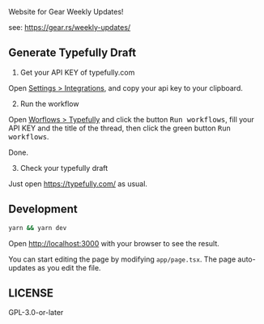 Website for Gear Weekly Updates!

see: https://gear.rs/weekly-updates/

## Generate Typefully Draft

1. Get your API KEY of typefully.com

Open [Settings > Integrations][0], and copy your api key to your clipboard.

2. Run the workflow

Open [Worflows > Typefully][1] and click the button <kbd>Run workflows</kbd>,
fill your API KEY and the title of the thread, then click the green button
<kbd>Run workflows</kbd>.

Done.

3. Check your typefully draft

Just open https://typefully.com/ as usual.

## Development

```bash
yarn && yarn dev
```

Open [http://localhost:3000](http://localhost:3000) with your browser to see the result.

You can start editing the page by modifying `app/page.tsx`. The page auto-updates as you edit the file.

## LICENSE

GPL-3.0-or-later

[0]: https://typefully.com/?settings=integrations
[1]: https://github.com/gear-tech/weekly-updates/actions/workflows/typefully.yml
